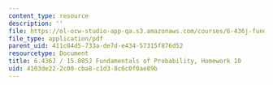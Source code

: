 ```yaml
---
content_type: resource
description: ''
file: https://ol-ocw-studio-app-qa.s3.amazonaws.com/courses/6-436j-fundamentals-of-probability-fall-2018/4103de222c00cba8c1d38c6c0f0ae89b_MIT6_436JF18_hw10.pdf
file_type: application/pdf
parent_uid: 411c04d5-733a-de7d-e434-57315f876d52
resourcetype: Document
title: 6.436J / 15.085J Fundamentals of Probability, Homework 10
uid: 4103de22-2c00-cba8-c1d3-8c6c0f0ae89b
---
```

